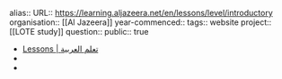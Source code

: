 alias::
URL:: https://learning.aljazeera.net/en/lessons/level/introductory
organisation:: [[Al Jazeera]]
year-commenced::
tags:: website
project:: [[LOTE study]] 
question::
public:: true

- [Lessons | تعلم العربية](https://learning.aljazeera.net/en/lessons/level/introductory)
-
-